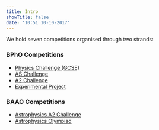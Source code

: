 ```yaml
---
title: Intro
showTitle: false
date: '10:51 10-10-2017'
---
```


We hold seven competitions organised through two strands:

<section class="flex-ns flex-row justify-start mt4">
  <div class="w-50-ns">
    <h3 class="f5 pl4 ml2">
      BPhO Competitions
    </h3>
    <ul>
      <li>
        <a href="/bpho/physics-challenge">
          Physics Challenge (GCSE)
        </a>
      </li>
      <li>
        <a href="/bpho/as-challenge">
          AS Challenge
        </a>
      </li>
      <li>
        <a href="/bpho/a2-challenge">
          A2 Challenge
        </a>
      </li>
      <li>
        <a href="/bpho/experimental-project">
          Experimental Project
        </a>
      </li>
    </ul>
  </div>

  <div class="w-50-ns">
    <h3 class="f5 pl4 ml2">
      BAAO Competitions
    </h3>
    <ul>
      <li>
        <a href="/baao/astrophysics-a2-challenge">
          Astrophysics A2 Challenge
        </a>
      </li>
      <li>
        <a href="/baao/baao">
          Astrophysics Olympiad
        </a>
      </li>
    </ul>
  </div>
</section>
